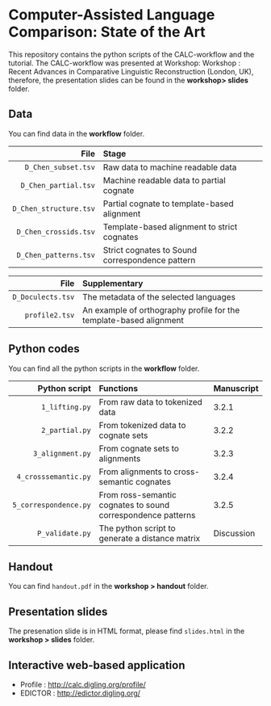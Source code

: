 # Computer-Assisted Language Comparison: State of the Art

This repository contains the python scripts of the CALC-workflow and the tutorial. The CALC-workflow was presented at Workshop: Workshop : Recent Advances in Comparative Linguistic Reconstruction (London, UK), therefore, the presentation slides can be found in the **workshop> slides** folder.

## Data

You can find data in the **workflow** folder.

| File |Stage  |
| ------:|:-----|
|`D_Chen_subset.tsv` |Raw data to machine readable data|
|`D_Chen_partial.tsv`|Machine readable data to partial cognate|
|`D_Chen_structure.tsv`|Partial cognate to template-based alignment|
|`D_Chen_crossids.tsv`|Template-based alignment to strict cognates|
|`D_Chen_patterns.tsv`|Strict cognates to Sound correspondence pattern|

| File |Supplementary |
| ------:|:-----|
|`D_Doculects.tsv`|The metadata of the selected languages|
|`profile2.tsv`|An example of orthography profile for the template-based alignment|


## Python codes

You can find all the python scripts in the **workflow** folder.

| Python script | Functions |Manuscript|
| -------------:|:----------|:----------|
| `1_lifting.py`|From raw data to tokenized data| 3.2.1 |
| `2_partial.py`|From tokenized data to cognate sets| 3.2.2|
| `3_alignment.py`|From cognate sets to alignments| 3.2.3 |
| `4_crosssemantic.py`|From alignments to cross-semantic cognates| 3.2.4|
| `5_correspondence.py`|From ross-semantic cognates to sound correspondence patterns| 3.2.5|
| `P_validate.py` | The python script to generate a distance matrix |Discussion|

## Handout

You can find `handout.pdf` in the **workshop > handout** folder.

## Presentation slides

The presenation slide is in HTML format, please find `slides.html` in the **workshop > slides** folder.

## Interactive web-based application

- Profile : http://calc.digling.org/profile/
- EDICTOR : http://edictor.digling.org/
